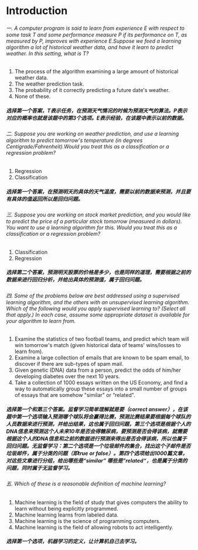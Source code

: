 # Introduction  

###### 一. A computer program is said to learn from experience E with respect to some task T and some performance measure P if its performance on T, as measured by P, improves with experience E.Suppose we feed a learning algorithm a lot of historical weather data, and have it learn to predict weather. In this setting, what is T?

  1. The process of the algorithm examining a large amount of historical weather data.  
  2. The weather prediction task.
  3. The probability of it correctly predicting a future date's weather. 
  4. None of these.

##### 选择第一个答案，T表示任务，在预测天气情况的时候为预测天气的算法。P表示对应的概率也就是该题中的第3个选项。E表示经验，在该题中表示以前的数据。

###### 二. Suppose you are working on weather prediction, and use a learning algorithm to predict tomorrow's temperature (in degrees Centigrade/Fahrenheit).Would you treat this as a classification or a regression problem?

   1. Regression
   2. Classification

##### 选择第一个答案，在预测明天的具体的天气温度，需要以前的数据来预测，并且要有具体的值返回所以是回归问题。


###### 三. Suppose you are working on stock market prediction, and you would like to predict the price of a particular stock tomorrow (measured in dollars). You want to use a learning algorithm for this. Would you treat this as a classification or a regression problem?

   1. Classification
   2. Regression

##### 选择第二个答案，预测明天股票的价格是多少，也是同样的道理，需要根据之前的数据来进行回归分析，并给出具体的预测值，属于回归问题。

###### 四. Some of the problems below are best addressed using a supervised learning algorithm, and the others with an unsupervised learning algorithm. Which of the following would you apply supervised learning to? (Select all that apply.) In each case, assume some appropriate dataset is available for your algorithm to learn from.

1. Examine the statistics of two football teams, and predict which team will win tomorrow's match (given historical data of teams' wins/losses to learn from).
2. Examine a large collection of emails that are known to be spam email, to discover if there are sub-types of spam mail.
3. Given genetic (DNA) data from a person, predict the odds of him/her developing diabetes over the next 10 years.
4. Take a collection of 1000 essays written on the US Economy, and find a way to automatically group these essays into a small number of groups of essays that are somehow "similar" or “related".

##### 选择第一个和第三个答案。监督学习简单理解就是要（correct answer），在该题中第一个选项输入预测哪个球队将会赢得比赛，预测比赛结果要根据每个球队的人员数据来进行预测，并给出结果，这也属于回归问题，第三个选项是根据个人的DNA信息来预测这个人未来10年是否会得糖尿病，要预测是否会得该病，就需要根据这个人的DNA信息和之前的数据进行预测来得出是否会得该病，所以也属于回归问题。无监督学习：第二个选项是一个垃圾邮件的集合，找出这个子邮件是否垃圾邮件，属于分类的问题（即true or false）。第四个选项给出1000篇文章，对这些文章进行分组，给出哪些是“similar” 哪些是”related“，也是属于分类的问题，同时属于无监督学习。

###### 五. Which of these is a reasonable definition of machine learning?
1. Machine learning is the field of study that gives computers the ability to learn without being explicitly programmed.
2. Machine learning learns from labeled data.
3. Machine learning is the science of programming computers.
4. Machine learning is the field of allowing robots to act intelligently.

##### 选择第一个选项，机器学习的定义，让计算机自己去学习。


